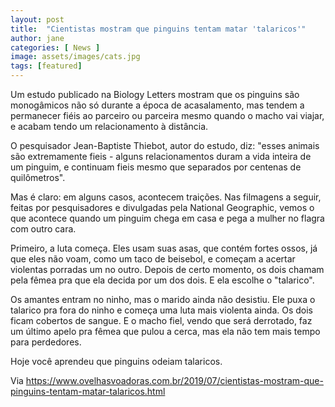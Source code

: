 ```yaml
---
layout: post
title:  "Cientistas mostram que pinguins tentam matar 'talaricos'"
author: jane
categories: [ News ]
image: assets/images/cats.jpg
tags: [featured]
---
```

 Um estudo publicado na Biology Letters mostram que os pinguins são monogâmicos não só durante a época de acasalamento, mas tendem a permanecer fiéis ao parceiro ou parceira mesmo quando o macho vai viajar, e acabam tendo um relacionamento à distância.

<script async src="https://pagead2.googlesyndication.com/pagead/js/adsbygoogle.js"></script>
<!-- Informat -->
<ins class="adsbygoogle"
     style="display:block"
     data-ad-client="ca-pub-2838251107855362"
     data-ad-slot="2327980059"
     data-ad-format="auto"
     data-full-width-responsive="true"></ins>
<script>
(adsbygoogle = window.adsbygoogle || []).push({});
</script>

O pesquisador Jean-Baptiste Thiebot, autor do estudo, diz: "esses animais são extremamente fieis - alguns relacionamentos duram a vida inteira de um pinguim, e continuam fieis mesmo que separados por centenas de quilômetros".

Mas é claro: em alguns casos, acontecem traições. Nas filmagens a seguir, feitas por pesquisadores e divulgadas pela National Geographic, vemos o que acontece quando um pinguim chega em casa e pega a mulher no flagra com outro cara.

Primeiro, a luta começa. Eles usam suas asas, que contém fortes ossos, já que eles não voam, como um taco de beisebol, e começam a acertar violentas porradas um no outro. Depois de certo momento, os dois chamam pela fêmea pra que ela decida por um dos dois. E ela escolhe o "talarico".

Os amantes entram no ninho, mas o marido ainda não desistiu. Ele puxa o talarico pra fora do ninho e começa uma luta mais violenta ainda. Os dois ficam cobertos de sangue. E o macho fiel, vendo que será derrotado, faz um último apelo pra fêmea que pulou a cerca, mas ela não tem mais tempo para perdedores.

Hoje você aprendeu que pinguins odeiam talaricos.

Via https://www.ovelhasvoadoras.com.br/2019/07/cientistas-mostram-que-pinguins-tentam-matar-talaricos.html
<div id="46254-28"><script src="//ads.themoneytizer.com/s/gen.js?type=28"></script><script src="//ads.themoneytizer.com/s/requestform.js?siteId=46254&formatId=28"></script></div>
